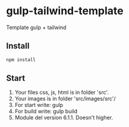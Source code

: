 # gulp-tailwind-template
Template gulp + tailwind

## Install

```bash
npm install
```

## Start
1. Your files css, js, html  is in folder 'src'.
2. Your images is in folder 'src/images/src'/
2. For start write: gulp
3. For build  write: gulp build
4. Module del version 6.1.1. Doesn't higher.
